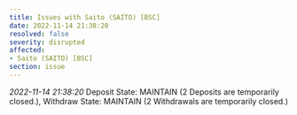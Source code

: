 ```yaml
---
title: Issues with Saito (SAITO) [BSC]
date: 2022-11-14 21:38:20
resolved: false
severity: disrupted
affected:
- Saito (SAITO) [BSC]
section: issue
---
```


*2022-11-14 21:38:20* Deposit State: MAINTAIN (2 Deposits are temporarily closed.), Withdraw State: MAINTAIN (2 Withdrawals are temporarily closed.)